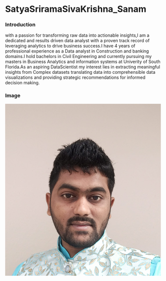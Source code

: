# SatyaSriramaSivaKrishna_Sanam

### Introduction
with a passion for transforming raw data into actionable insights,I am a dedicated and results driven data analyst with a proven track record of leveraging analytics to drive business success.I have 4 years of professional experience as a Data analyst in Construction and banking domains.I hold bachelors in Civil Engineering and currently pursuing my masters in Business Analytics and information systems at Univerity of South Florida.As an aspiring DataScientist my interest lies in extracting meaningful insights from Complex datasets translating data into comprehensible data visualizations and providing strategic recommendations for informed decision making.

### Image
![Alt text](SatyaSriramaSivaKrishna_Sanam-image.jpg)
